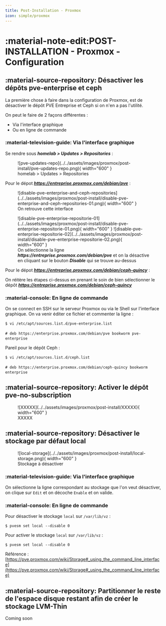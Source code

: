 ```yaml
---
title: Post-Installation - Proxmox
icon: simple/proxmox
---
```


# **:material-note-edit:POST-INSTALLATION - Proxmox - Configuration**

## **:material-source-repository: Désactiver les dépôts pve-enterprise et ceph**

La première chose à faire dans la configuration de Proxmox, est de désactiver le dépôt PVE Entreprise et Ceph si on n'en a pas l'utilité.

On peut le faire de 2 façons différentes :

- Via l'interface graphique
- Ou en ligne de commande

### :material-television-guide: Via l'interface graphique

Se rendre sous ***homelab > Updates > Repositories*** :

<figure markdown="span">
  ![pve-updates-repo](../../assets/images/proxmox/post-install/pve-updates-repo.png){ width="600" }
  <figcaption>homelab > Updates > Repositories</figcaption>
</figure>

Pour le dépot ***https://entreprise.proxmox.com/debian/pve*** :

<figure markdown="span">
  ![disable-pve-enterprise-and-ceph-repositories](../../assets/images/proxmox/post-install/disable-pve-enterprise-and-ceph-repositories-01.png){ width="600" }
  <figcaption>On retrouve cette interface</figcaption>
</figure>

<figure markdown="span">
  ![disable-pve-enterprise-repositorie-01](../../assets/images/proxmox/post-install/disable-pve-enterprise-repositorie-01.png){ width="600" }  
  ![disable-pve-enterprise-repositorie-02](../../assets/images/proxmox/post-install/disable-pve-enterprise-repositorie-02.png){ width="600" }
  <figcaption>On sélectionne la ligne <b><i>https://entreprise.proxmox.com/debian/pve</i></b> et on la désactive en cliquant sur le bouton <b><i>Disable</i></b> qui se trouve au-dessus</figcaption>  
</figure>

Pour le dépot ***https://entreprise.proxmox.com/debian/ceph-quincy*** :

On réitère les étapes ci-dessus en prenant le soin de bien sélectionner le dépôt ***https://entreprise.proxmox.com/debian/ceph-quincy***

### :material-console: En ligne de commande

On se connect en SSH sur le serveur Proxmox ou via le Shell sur l'interface graphique. 
On va venir éditer ce fichier et commenter la ligne :
``` shell
$ vi /etc/apt/sources.list.d/pve-enterprise.list

# deb https://enterprise.proxmox.com/debian/pve bookworm pve-enterprise
```
 Pareil pour le dépôt Ceph :
``` shell
$ vi /etc/apt/sources.list.d/ceph.list

# deb https://enterprise.proxmox.com/debian/ceph-quincy bookworm enterprise
```

## **:material-source-repository: Activer le dépôt pve-no-subscription**

<figure markdown="span">
  ![XXXXX](../../assets/images/proxmox/post-install/XXXXX){ width="600" }
  <figcaption>XXXXX</figcaption>
</figure>

## **:material-source-repository: Désactiver le stockage par défaut local**

<figure markdown="span">
  ![local-storage](../../assets/images/proxmox/post-install/local-storage.png){ width="600" }
  <figcaption>Stockage à désactiver</figcaption>
</figure>

### :material-television-guide: Via l'interface graphique

On sélectionne la ligne correspondant au stockage que l'on veut désactiver, on clique sur `Edit` et on décoche `Enable` et on valide.

### :material-console: En ligne de commande

Pour désactiver le stockage `local` sur `/var/lib/vz` :
``` shell
$ pvesm set local --disable 0
```

Pour activer le stockage `local` sur `/var/lib/vz` :
``` shell
$ pvesm set local --disable 0
```

Référence : [https://pve.proxmox.com/wiki/Storage#_using_the_command_line_interface](https://pve.proxmox.com/wiki/Storage#_using_the_command_line_interface)

## **:material-source-repository: Partitionner le reste de l'espace disque restant afin de créer le stockage LVM-Thin**

Coming soon
